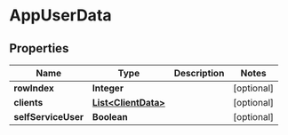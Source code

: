 # AppUserData

## Properties
Name | Type | Description | Notes
------------ | ------------- | ------------- | -------------
**rowIndex** | **Integer** |  |  [optional]
**clients** | [**List&lt;ClientData&gt;**](ClientData.md) |  |  [optional]
**selfServiceUser** | **Boolean** |  |  [optional]
